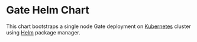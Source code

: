 # Gate Helm Chart

This chart bootstraps a single node Gate deployment on [Kubernetes](http://kubernetes.io) cluster using [Helm](https://helm.sh) package manager.
